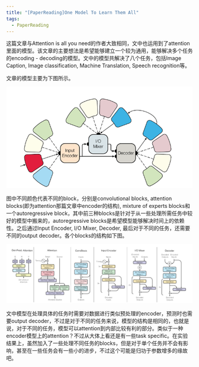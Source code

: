 ```yaml
---
title: "[PaperReading]One Model To Learn Them All"
tags: 
  - PaperReading
---
```

 
<script type="text/javascript" src="http://cdn.mathjax.org/mathjax/latest/MathJax.js?config=TeX-AMS-MML_HTMLorMML"></script>
 
 这篇文章与Attention is all you need的作者大致相同，文中也运用到了attention里面的模型。该文章的主要想法是希望能够建立一个较为通用，能够解决多个任务的encoding - decoding的模型。文中的模型共解决了八个任务，包括Image Caption, Image classification, Machine Translation, Speech recognition等。

 文章的模型主要为下图所示。

![The architecture of the model.](../pic/model_learn_all.png)

图中不同颜色代表不同的block，分别是convolutional blocks, attention blocks(即为attention那篇文章中encoder的结构), mixture of experts blocks和一个autoregressive block，其中前三种blocks是针对于从一些处理所需任务中较好的模型中搬来的，autoregressive blocks是希望模型能够解决时间上的依赖性。之后通过Input Encoder, I/O Mixer, Decoder, 最后对于不同的任务，还需要不同的output decoder。各个blocks的结构如下图。

![The architecture of the blocks.](../pic/model_learn_all_block.png)

文中模型在处理具体的任务时需要对数据进行类似预处理的encoder，预测时也需要output decoder，不过是对于不同的任务来说，模型的结构是相同的，也就是说，对于不同的任务，模型可以attention到内部比较有利的部分。类似于一种encoder模型上的attention？不过从大体上看还是有一些task specific。在实验结果上，虽然加入了一些处理不同任务的blocks，但是对于单个任务并不会有影响，甚至在一些任务会有一些小的进步，不过这个可能是归功于参数增多的缘故吧。
